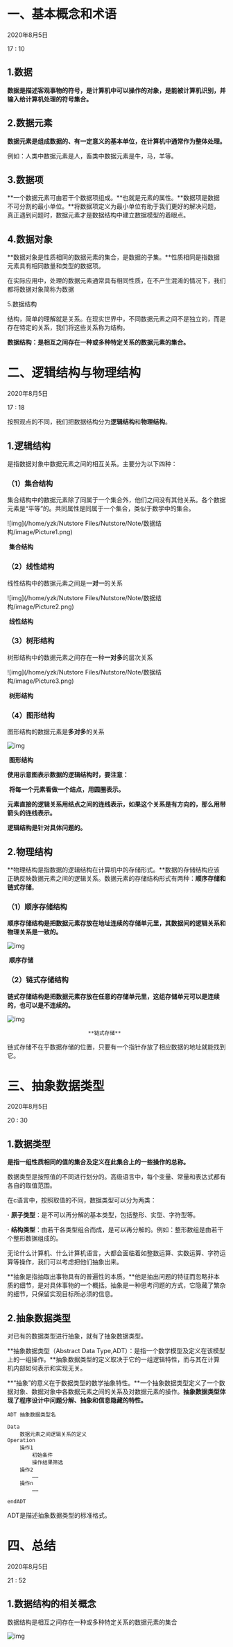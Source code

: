 # 一、基本概念和术语

2020年8月5日

17 : 10

## 1.数据

**数据是描述客观事物的符号，是计算机中可以操作的对象，是能被计算机识别，并输入给计算机处理的符号集合。**

## 2.数据元素

**数据元素是组成数据的、有一定意义的基本单位，在计算机中通常作为整体处理。**

例如：人类中数据元素是人，畜类中数据元素是牛，马，羊等。

## 3.数据项

**一个数据元素可由若干个数据项组成。**也就是元素的属性。**数据项是数据不可分割的最小单位。**将数据项定义为最小单位有助于我们更好的解决问题，真正遇到问题时，数据元素才是数据结构中建立数据模型的着眼点。

## 4.数据对象

**数据对象是性质相同的数据元素的集合，是数据的子集。**性质相同是指数据元素具有相同数量和类型的数据项。

在实际应用中，处理的数据元素通常具有相同性质，在不产生混淆的情况下，我们都将数据对象简称为数据

5.数据结构

结构，简单的理解就是关系。在现实世界中，不同数据元素之间不是独立的，而是存在特定的关系，我们将这些关系称为结构。

**数据结构：是相互之间存在一种或多种特定关系的数据元素的集合。**

# 二、逻辑结构与物理结构

2020年8月5日

17 : 18

按照观点的不同，我们把数据结构分为**逻辑结构**和**物理结构**。

## 1.逻辑结构

是指数据对象中数据元素之间的相互关系。主要分为以下四种：

### （1）集合结构

集合结构中的数据元素除了同属于一个集合外，他们之间没有其他关系。各个数据元素是“平等”的。共同属性是同属于一个集合，类似于数学中的集合。

![img](/home/yzk/Nutstore Files/Nutstore/Note/数据结构/image/Picture1.png) 

​							**集合结构**

 

### （2）线性结构

线性结构中的数据元素之间是**一对一**的关系

![img](/home/yzk/Nutstore Files/Nutstore/Note/数据结构/image/Picture2.png) 

​							**线性结构**

### （3）树形结构

树形结构中的数据元素之间存在一种**一对多**的层次关系

![img](/home/yzk/Nutstore Files/Nutstore/Note/数据结构/image/Picture3.png) 

​							**树形结构**

### （4）图形结构

图形结构的数据元素是**多对多**的关系

![img](file:////tmp/wps-yzk/ksohtml/wps9AzOwU.jpg) 

​						**图形结构**

 

 

**使用示意图表示数据的逻辑结构时，要注意：**

​	**将每一个元素看做一个结点，用圆圈表示。**

​	**元素直接的逻辑关系用结点之间的连线表示，如果这个关系是有方向的，那么用带箭头的连线表示。**

**逻辑结构是针对具体问题的。**

 

 

 

## 2.物理结构

**物理结构是指数据的逻辑结构在计算机中的存储形式。**数据的存储结构应该正确反映数据元素之间的逻辑关系。数据元素的存储结构形式有两种：**顺序存储和链式存储**。

### （1）顺序存储结构

**顺序存储结构是把数据元素存放在地址连续的存储单元里，其数据间的逻辑关系和物理关系是一致的。**

 

![img](file:////tmp/wps-yzk/ksohtml/wps0XuKs5.jpg) 

​										**顺序存储**

### （2）链式存储结构

**链式存储结构是把数据元素存放在任意的存储单元里，这组存储单元可以是连续的，也可以是不连续的。**

![img](file:////tmp/wps-yzk/ksohtml/wps7WpIog.jpg) 

 							  **链式存储**

链式存储不在乎数据存储的位置，只要有一个指针存放了相应数据的地址就能找到它。

# 三、抽象数据类型

2020年8月5日

20 : 30

## 1.数据类型

**是指一组性质相同的值的集合及定义在此集合上的一些操作的总称。**

数据类型是按照值的不同进行划分的。高级语言中，每个变量、常量和表达式都有各自的取值范围。

在c语言中，按照取值的不同，数据类型可以分为两类：

**·** **原子类型**：是不可以再分解的基本类型，包括整形、实型、字符型等。

**·** **结构类型**：由若干各类型组合而成，是可以再分解的。例如：整形数组是由若干个整形数据组成的。

无论什么计算机、什么计算机语言，大都会面临着如整数运算、实数运算、字符运算等操作，我们可以考虑把他们抽象出来。

**抽象是指抽取出事物具有的普遍性的本质。**他是抽出问题的特征而忽略非本质的细节，是对具体事物的一个概括。抽象是一种思考问题的方式，它隐藏了繁杂的细节，只保留实现目标所必须的信息。

## 2.抽象数据类型

对已有的数据类型进行抽象，就有了抽象数据类型。

**抽象数据类型（Abstract Data Type,ADT）：是指一个数学模型及定义在该模型上的一组操作。**抽象数据类型的定义取决于它的一组逻辑特性，而与其在计算机内部如何表示和实现无关。

**“抽象”的意义在于数据类型的数学抽象特性。**一个抽象数据类型定义了一个数据对象、数据对象中各数据元素之间的关系及对数据元素的操作。**抽象数据类型体现了程序设计中问题分解、抽象和信息隐藏的特性。**

```ADT
ADT 抽象数据类型名
 
Data
	数据元素之间逻辑关系的定义
Operation
	操作1
		初始条件
		操作结果筛选
	操作2
		……
	操作n
		……
 
endADT
```

ADT是描述抽象数据类型的标准格式。

# 四、总结

2020年8月5日

21 : 52

## 1.数据结构的相关概念

 数据结构是相互之间存在一种或多种特定关系的数据元素的集合

 

![img](file:////tmp/wps-yzk/ksohtml/wpsmHlZZs.jpg) 
